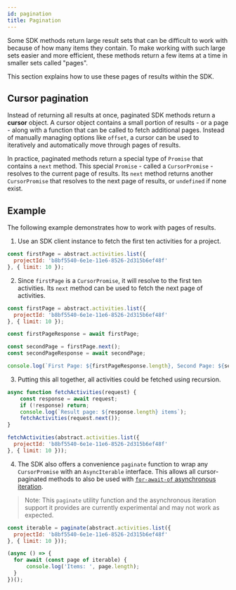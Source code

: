 ```yaml
---
id: pagination
title: Pagination
---
```


Some SDK methods return large result sets that can be difficult to work with because of how many items they contain. To make working with such large sets easier and more efficient, these methods return a few items at a time in smaller sets called "pages".

This section explains how to use these pages of results within the SDK.

## Cursor pagination

Instead of returning all results at once, paginated SDK methods return a **cursor** object. A cursor object contains a small portion of results - or a page - along with a function that can be called to fetch additional pages. Instead of manually managing options like `offset`, a cursor can be used to iteratively and automatically move through pages of results.

In practice, paginated methods return a special type of `Promise` that contains a `next` method. This special `Promise` - called a `CursorPromise` - resolves to the current page of results. Its `next` method returns another `CursorPromise` that resolves to the next page of results, or `undefined` if none exist.

## Example

The following example demonstrates how to work with pages of results.

1. Use an SDK client instance to fetch the first ten activities for a project.

  ```js
  const firstPage = abstract.activities.list({
    projectId: 'b8bf5540-6e1e-11e6-8526-2d315b6ef48f'
  }, { limit: 10 });
  ```

2. Since `firstPage` is a `CursorPromise`, it will resolve to the first ten activities. Its `next` method can be used to fetch the next page of activities.

  ```js
  const firstPage = abstract.activities.list({
    projectId: 'b8bf5540-6e1e-11e6-8526-2d315b6ef48f'
  }, { limit: 10 });

  const firstPageResponse = await firstPage;

  const secondPage = firstPage.next();
  const secondPageResponse = await secondPage;

  console.log(`First Page: ${firstPageResponse.length}, Second Page: ${secondPageResponse.length}`);
  ```

3. Putting this all together, all activities could be fetched using recursion.

  ```js
  async function fetchActivities(request) {
      const response = await request;
      if (!response) return;
      console.log(`Result page: ${response.length} items`);
      fetchActivities(request.next());
  }

  fetchActivities(abstract.activities.list({
    projectId: 'b8bf5540-6e1e-11e6-8526-2d315b6ef48f'
  }, { limit: 10 }));
  ```

4. The SDK also offers a convenience `paginate` function to wrap any `CursorPromise` with an `AsyncIterable` interface. This allows all cursor-paginated methods to also be used with [`for-await-of` asynchronous iteration](https://github.com/tc39/proposal-async-iteration).

> Note: This `paginate` utility function and the asynchronous iteration support it provides are currently experimental and may not work as expected.

  ```js
  const iterable = paginate(abstract.activities.list({
    projectId: 'b8bf5540-6e1e-11e6-8526-2d315b6ef48f'
  }, { limit: 10 }));

  (async () => {
    for await (const page of iterable) {
        console.log('Items: ', page.length);
    }
  })();
  ```
